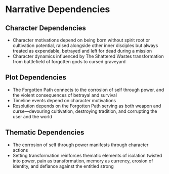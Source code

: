 # Narrative Dependencies

## Character Dependencies
- Character motivations depend on being born without spirit root or cultivation potential, raised alongside other inner disciples but always treated as expendable, betrayed and left for dead during a mission
- Character dynamics influenced by The Shattered Wastes transformation from battlefield of forgotten gods to cursed graveyard

## Plot Dependencies
- The Forgotten Path connects to the corrosion of self through power, and the violent consequences of betrayal and survival
- Timeline events depend on character motivations
- Resolution depends on the Forgotten Path serving as both weapon and curse—devouring cultivation, destroying tradition, and corrupting the user and the world

## Thematic Dependencies
- The corrosion of self through power manifests through character actions
- Setting transformation reinforces thematic elements of isolation twisted into power, pain as transformation, memory as currency, erosion of identity, and defiance against the entitled strong
